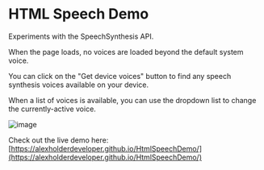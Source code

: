 # HTML Speech Demo
 Experiments with the SpeechSynthesis API.

 When the page loads, no voices are loaded beyond the default system voice.

 You can click on the "Get device voices" button to find any speech synthesis voices available on your device.

 When a list of voices is available, you can use the dropdown list to change the currently-active voice. 

 
![image](https://user-images.githubusercontent.com/22165407/132151506-35300952-7bf4-40e7-ab95-c3dd27a027b1.png)


Check out the live demo here: [https://alexholderdeveloper.github.io/HtmlSpeechDemo/](https://alexholderdeveloper.github.io/HtmlSpeechDemo/)
